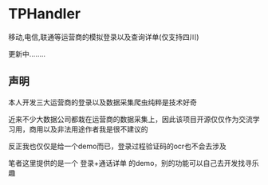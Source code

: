 # TPHandler
移动,电信,联通等运营商的模拟登录以及查询详单(仅支持四川)

更新中........

## 声明
本人开发三大运营商的登录以及数据采集爬虫纯粹是技术好奇

近来不少大数据公司都栽在运营商的数据采集上，因此该项目开源仅仅作为交流学习用，商用以及非法用途作者我是很不建议的

反正我也仅仅是给一个demo而已，登录过程验证码的ocr也不会去涉及

笔者这里提供的是一个 登录+通话详单 的demo，别的功能可以自己去开发找寻乐趣